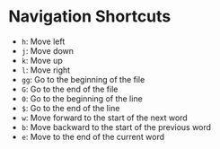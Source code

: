 # Navigation Shortcuts

- `h`: Move left
- `j`: Move down
- `k`: Move up
- `l`: Move right
- `gg`: Go to the beginning of the file
- `G`: Go to the end of the file
- `0`: Go to the beginning of the line
- `$`: Go to the end of the line
- `w`: Move forward to the start of the next word
- `b`: Move backward to the start of the previous word
- `e`: Move to the end of the current word
